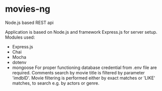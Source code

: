 # movies-ng
Node.js based REST api

Application is based on Node.js and framework Express.js for server setup.
Modules used: 
 - Express.js
 - Chai
 - Mocha
 - dotenv
 - mongoose
For proper functioning database credential from .env file are required. 
Comments search by movie title is filtered by parameter 'imdbID'. 
Movie filtering is performed either by exact matches or 'LIKE' matches, to search e.g. by actors or genre. 
